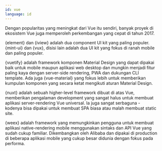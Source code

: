 ```yaml
---
id: vue  
language: id
---
```


Dengan popularitas yang meningkat dari Vue itu sendiri, banyak proyek di ekosistem Vue juga memperoleh perkembangan yang cepat di tahun 2017. 

{element} dan {iview} adalah dua component UI kit yang paling populer. {mint-ui} dan {vux}, disisi lain adalah dua UI kit yang fokus di ranah mobile dan paling populer.

{vuetify} adalah framework komponen Material Design yang dapat dipakai baik untuk mobile maupun aplikasi web desktop dan mungkin menjadi fitur paling kaya dengan server-side rendering, PWA dan dukungan  CLI template. Ada juga {vue-material} yang fokus lebih untuk memberikan kumpulan komponen yang secara ketat mengikuti aturan Material Design.

{nuxt} adalah sebuah higher-level framework dibuat di atas Vue, memberikan pengalaman development yang sangat halus untuk membuat aplikasi server-rendering Vue universal. Ia juga sangat serbaguna - kodenya bisa dipakai untuk membuat SPA biasa atau malah membuat static site.

{weex} adalah framework yang memungkinkan pengguna untuk membuat aplikasi native-rendering mobile menggunakan sintaks dan API Vue yang sudah cukup familiar. Dikembangkan oleh Alibaba dan dipakai di production di beberapa aplikasi mobile yang cukup besar didunia dengan fokus pada performa.

